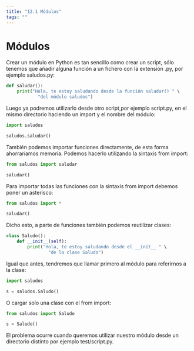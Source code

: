 ```yaml
---
title: "12.1 Módulos"
tags: ""
---
```


# Módulos

Crear un módulo en Python es tan sencillo como crear un script, sólo tenemos que añadir alguna función a un fichero con la extensión .py, por ejemplo saludos.py:

```python
def saludar():
    print("Hola, te estoy saludando desde la función saludar() " \
            "del módulo saludos")
```

Luego ya podremos utilizarlo desde otro script,por ejemplo script.py, en el mismo directorio haciendo un import y el nombre del módulo:

```python
import saludos

saludos.saludar()
```

También podemos importar funciones directamente, de esta forma ahorraríamos memoria. Podemos hacerlo utilizando la sintaxis from import:

```python
from saludos import saludar

saludar()
```

Para importar todas las funciones con la sintaxis from import debemos poner un asterisco:

```python
from saludos import *

saludar()
```

Dicho esto, a parte de funciones también podemos reutilizar clases:

```python
class Saludo():
    def __init__(self):
        print("Hola, te estoy saludando desde el __init__ " \
                "de la clase Saludo")
```

Igual que antes, tendremos que llamar primero al módulo para referirnos a la clase:

```python
import saludos

s = saludos.Saludo()
```

O cargar solo una clase con el from import:

```python
from saludos import Saludo

s = Saludo()
```

El problema ocurre cuando queremos utilizar nuestro módulo desde un directorio distinto por ejemplo test/script.py.
